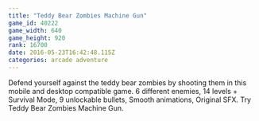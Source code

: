 ```yaml
---
title: "Teddy Bear Zombies Machine Gun"
game_id: 40222
game_width: 640
game_height: 920
rank: 16700
date: 2016-05-23T16:42:48.115Z
categories: arcade adventure
---
```

Defend yourself against the teddy bear zombies by shooting them in this mobile and desktop compatible game. 6 different enemies, 14 levels + Survival Mode, 9 unlockable bullets, Smooth animations, Original SFX. Try Teddy Bear Zombies Machine Gun.